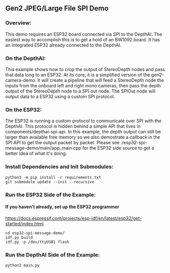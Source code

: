 ## Gen2 JPEG/Large File SPI Demo

### Overview:
This demo requires an ESP32 board connected via SPI to the DepthAI. The easiest way to accomplish this is to get a hold of an BW1092 board. It has an integrated ESP32 already connected to the DepthAI.

### On the DepthAI:
This example shows how to crop the output of StereoDepth nodes and pass that data long to an ESP32. At its core, it is a simplified version of the gen2-camera-demo. It will create a pipeline that will feed a StereoDepth node the inputs from the onboard left and right mono cameras, then pass the depth output of the StereoDepth node to a SPI out node. The SPIOut node will output data to a ESP32 using a custom SPI protocol. 

### On the ESP32:
The ESP32 is running a custom protocol to communicate over SPI with the DepthAI. This protocol is hidden behind a simple API that lives in components/depthai-spi-api. In this example, the depth output can still be larger than available free memory so we also demostrate a callback in the SPI API to get the output packet by packet. Please see ./esp32-spi-message-demo/main/app_main.cpp for the ESP32 side source to get a better idea of what it's doing.

### Install Dependencies and Init Submodules:
```
python3 -m pip install -r requirements.txt
git submodule update --init --recursive
```

### Run the ESP32 Side of the Example:
#### If you haven’t already, set up the ESP32 programmer
https://docs.espressif.com/projects/esp-idf/en/latest/esp32/get-started/index.html

```
cd esp32-spi-message-demo/
idf.py build
idf.py -p /dev/ttyUSB1 flash
```

### Run the DepthAI Side of the Example:
`python3 main.py`

